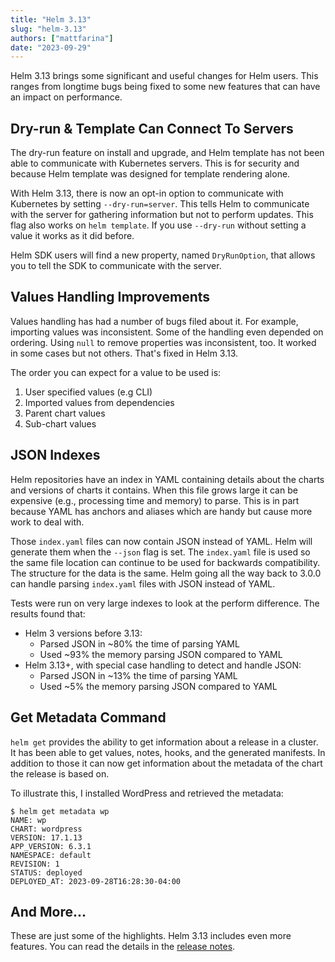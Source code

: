 ```yaml
---
title: "Helm 3.13"
slug: "helm-3.13"
authors: ["mattfarina"]
date: "2023-09-29"
---
```


Helm 3.13 brings some significant and useful changes for Helm users. This ranges from longtime bugs being fixed to some new features that can have an impact on performance.<!-- truncate -->

## Dry-run & Template Can Connect To Servers

The dry-run feature on install and upgrade, and Helm template has not been able to communicate with Kubernetes servers. This is for security and because Helm template was designed for template rendering alone.

With Helm 3.13, there is now an opt-in option to communicate with Kubernetes by setting `--dry-run=server`. This tells Helm to communicate with the server for gathering information but not to perform updates. This flag also works on `helm template`. If you use `--dry-run` without setting a value it works as it did before.

Helm SDK users will find a new property, named `DryRunOption`, that allows you to tell the SDK to communicate with the server.

## Values Handling Improvements

Values handling has had a number of bugs filed about it. For example, importing values was inconsistent. Some of the handling even depended on ordering. Using `null` to remove properties was inconsistent, too. It worked in some cases but not others. That's fixed in Helm 3.13.

The order you can expect for a value to be used is:

1. User specified values (e.g CLI)
2. Imported values from dependencies
3. Parent chart values
4. Sub-chart values

## JSON Indexes

Helm repositories have an index in YAML containing details about the charts and versions of charts it contains. When this file grows large it can be expensive (e.g., processing time and memory) to parse. This is in part because YAML has anchors and aliases which are handy but cause more work to deal with.

Those `index.yaml` files can now contain JSON instead of YAML. Helm will generate them when the `--json` flag is set. The `index.yaml` file is used so the same file location can continue to be used for backwards compatibility. The structure for the data is the same. Helm going all the way back to 3.0.0 can handle parsing `index.yaml` files with JSON instead of YAML.

Tests were run on very large indexes to look at the perform difference. The results found that:

- Helm 3 versions before 3.13:
  - Parsed JSON in ~80% the time of parsing YAML
  - Used ~93% the memory parsing JSON compared to YAML
- Helm 3.13+, with special case handling to detect and handle JSON:
  - Parsed JSON in ~13% the time of parsing YAML
  - Used ~5% the memory parsing JSON compared to YAML

## Get Metadata Command

`helm get` provides the ability to get information about a release in a cluster. It has been able to get values, notes, hooks, and the generated manifests. In addition to those it can now get information about the metadata of the chart the release is based on.

To illustrate this, I installed WordPress and retrieved the metadata:

```shell
$ helm get metadata wp
NAME: wp
CHART: wordpress
VERSION: 17.1.13
APP_VERSION: 6.3.1
NAMESPACE: default
REVISION: 1
STATUS: deployed
DEPLOYED_AT: 2023-09-28T16:28:30-04:00
```

## And More...

These are just some of the highlights. Helm 3.13 includes even more features. You can read the details in the [release notes](https://github.com/helm/helm/releases/tag/v3.13.0).

